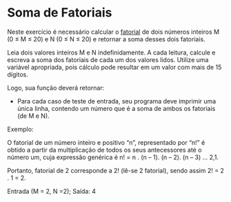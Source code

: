 # Soma de Fatoriais

Neste exercício é necessário calcular o [fatorial](https://pt.wikipedia.org/wiki/Fatorial) de dois números inteiros  M (0 ≤ M ≤ 20) e N (0 ≤ N ≤ 20) e retornar a soma desses dois fatoriais.

Leia dois valores inteiros M e N indefinidamente. A cada leitura, calcule e escreva a soma dos fatoriais de cada um dos valores lidos. Utilize uma variável apropriada, pois cálculo pode resultar em um valor com mais de 15 dígitos.

Logo, sua função deverá retornar:

- Para cada caso de teste de entrada, seu programa deve imprimir uma única linha, contendo um número que é a soma de ambos os fatoriais (de M e N).

Exemplo:

O fatorial de um número inteiro e positivo “n”, representado por “n!” é obtido a partir da multiplicação de todos os seus antecessores até o número um, cuja expressão genérica é n! = n . (n – 1). (n – 2). (n – 3) ... 2,1. 

Portanto, fatorial de 2 corresponde a 2! (lê-se 2 fatorial), sendo assim 2! = 2 . 1 = 2.

Entrada (M = 2, N =2);
Saída: 4 